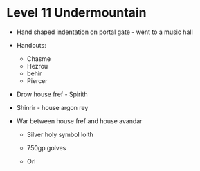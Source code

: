 # Level 11 Undermountain

- Hand shaped indentation on portal gate - went to a music hall

- Handouts:
  - Chasme
  - Hezrou
  - behir
  - Piercer

- Drow house fref - Spirith
- Shinrir - house argon rey

- War between house fref and house avandar
  - Silver holy symbol lolth
  - 750gp golves

  - Orl
